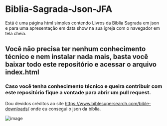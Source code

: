 # Biblia-Sagrada-Json-JFA
Está é uma página html simples contendo Livros da Biblia Sagrada em json e para uma apresentação em data show na sua igreja com o navegador em tela cheia.
## Você não precisa ter nenhum conhecimento técnico e nem instalar nada mais, basta você baixar todo este repositório e acessar o arquivo index.html

### Caso você tenha conhecimento técnico e queira contribuir com este repositório fique a vontade para abrir um pull request.
Dou devidos créditos ao site https://www.biblesupersearch.com/bible-downloads/ onde eu consegui o json da biblia.

![image](https://github.com/DanielLiberato/Biblia-Sagrada-Json-JFA/assets/81873713/7e85aa86-686b-4215-849e-358c9b61b07a)
